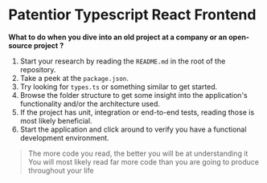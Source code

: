 # Patentior Typescript React Frontend 


**What to do when you dive into an old project at a company or an open-source project ?**

1. Start your research by reading the `README.md` in the root of the repository.
2. Take a peek at the `package.json`.
3. Try looking for `types.ts` or something similar to get started.
4. Browse the folder structure to get some insight into the application's functionality and/or the architecture used.
5. If the project has unit, integration or end-to-end tests, reading those is most likely beneficial.
6. Start the application and click around to verify you have a functional development environment.


> The more code you read, the better you will be at understanding it
> You will most likely read far more code than you are going to produce throughout your life


